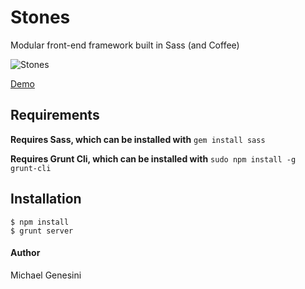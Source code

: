 Stones
======

Modular front-end framework built in Sass (and Coffee)

![Stones](https://copy.com/H717QhjtU7PhmYNt)

[Demo](http://michaelgenesini.github.io/stones)

## Requirements

**Requires Sass, which can be installed with** `gem install sass`

**Requires Grunt Cli, which can be installed with** `sudo npm install -g grunt-cli`


## Installation
```
$ npm install
$ grunt server
```

#### Author
Michael Genesini
